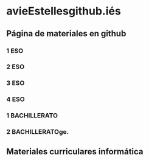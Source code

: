 # avieEstellesgithub.iés

## Página de materiales en github

### 1 ESO
### 2 ESO
### 3 ESO
### 4 ESO
### 1 BACHILLERATO
### 2 BACHILLERATOge.
## Materiales curriculares informática

<!--stackedit_data:
eyJoaXN0b3J5IjpbLTE4OTA2ODkzOTJdfQ==
-->